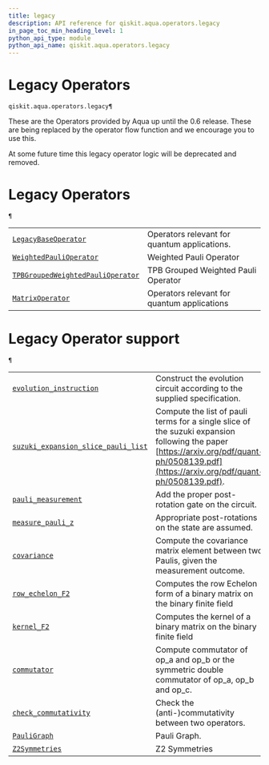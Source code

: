 ```yaml
---
title: legacy
description: API reference for qiskit.aqua.operators.legacy
in_page_toc_min_heading_level: 1
python_api_type: module
python_api_name: qiskit.aqua.operators.legacy
---
```


<span id="module-qiskit.aqua.operators.legacy" />

<span id="qiskit-aqua-operators-legacy" />

# Legacy Operators

<span id="module-qiskit.aqua.operators.legacy" />

`qiskit.aqua.operators.legacy¶`

These are the Operators provided by Aqua up until the 0.6 release. These are being replaced by the operator flow function and we encourage you to use this.

<Admonition title="Note" type="note">
  At some future time this legacy operator logic will be deprecated and removed.
</Admonition>

# Legacy Operators

<span id="module-qiskit.aqua.operators.legacy" />

`¶`

|                                                                                                                                                                                                                               |                                              |
| ----------------------------------------------------------------------------------------------------------------------------------------------------------------------------------------------------------------------------- | -------------------------------------------- |
| [`LegacyBaseOperator`](qiskit.aqua.operators.legacy.LegacyBaseOperator#qiskit.aqua.operators.legacy.LegacyBaseOperator "qiskit.aqua.operators.legacy.LegacyBaseOperator")                                                     | Operators relevant for quantum applications. |
| [`WeightedPauliOperator`](qiskit.aqua.operators.legacy.WeightedPauliOperator#qiskit.aqua.operators.legacy.WeightedPauliOperator "qiskit.aqua.operators.legacy.WeightedPauliOperator")                                         | Weighted Pauli Operator                      |
| [`TPBGroupedWeightedPauliOperator`](qiskit.aqua.operators.legacy.TPBGroupedWeightedPauliOperator#qiskit.aqua.operators.legacy.TPBGroupedWeightedPauliOperator "qiskit.aqua.operators.legacy.TPBGroupedWeightedPauliOperator") | TPB Grouped Weighted Pauli Operator          |
| [`MatrixOperator`](qiskit.aqua.operators.legacy.MatrixOperator#qiskit.aqua.operators.legacy.MatrixOperator "qiskit.aqua.operators.legacy.MatrixOperator")                                                                     | Operators relevant for quantum applications  |

# Legacy Operator support

<span id="module-qiskit.aqua.operators.legacy" />

`¶`

|                                                                                                                                                                                                                                       |                                                                                                                                                                                          |
| ------------------------------------------------------------------------------------------------------------------------------------------------------------------------------------------------------------------------------------- | ---------------------------------------------------------------------------------------------------------------------------------------------------------------------------------------- |
| [`evolution_instruction`](qiskit.aqua.operators.legacy.evolution_instruction#qiskit.aqua.operators.legacy.evolution_instruction "qiskit.aqua.operators.legacy.evolution_instruction")                                                 | Construct the evolution circuit according to the supplied specification.                                                                                                                 |
| [`suzuki_expansion_slice_pauli_list`](qiskit.aqua.operators.legacy.suzuki_expansion_slice_pauli_list#qiskit.aqua.operators.legacy.suzuki_expansion_slice_pauli_list "qiskit.aqua.operators.legacy.suzuki_expansion_slice_pauli_list") | Compute the list of pauli terms for a single slice of the suzuki expansion following the paper [https://arxiv.org/pdf/quant-ph/0508139.pdf](https://arxiv.org/pdf/quant-ph/0508139.pdf). |
| [`pauli_measurement`](qiskit.aqua.operators.legacy.pauli_measurement#qiskit.aqua.operators.legacy.pauli_measurement "qiskit.aqua.operators.legacy.pauli_measurement")                                                                 | Add the proper post-rotation gate on the circuit.                                                                                                                                        |
| [`measure_pauli_z`](qiskit.aqua.operators.legacy.measure_pauli_z#qiskit.aqua.operators.legacy.measure_pauli_z "qiskit.aqua.operators.legacy.measure_pauli_z")                                                                         | Appropriate post-rotations on the state are assumed.                                                                                                                                     |
| [`covariance`](qiskit.aqua.operators.legacy.covariance#qiskit.aqua.operators.legacy.covariance "qiskit.aqua.operators.legacy.covariance")                                                                                             | Compute the covariance matrix element between two Paulis, given the measurement outcome.                                                                                                 |
| [`row_echelon_F2`](qiskit.aqua.operators.legacy.row_echelon_F2#qiskit.aqua.operators.legacy.row_echelon_F2 "qiskit.aqua.operators.legacy.row_echelon_F2")                                                                             | Computes the row Echelon form of a binary matrix on the binary finite field                                                                                                              |
| [`kernel_F2`](qiskit.aqua.operators.legacy.kernel_F2#qiskit.aqua.operators.legacy.kernel_F2 "qiskit.aqua.operators.legacy.kernel_F2")                                                                                                 | Computes the kernel of a binary matrix on the binary finite field                                                                                                                        |
| [`commutator`](qiskit.aqua.operators.legacy.commutator#qiskit.aqua.operators.legacy.commutator "qiskit.aqua.operators.legacy.commutator")                                                                                             | Compute commutator of op\_a and op\_b or the symmetric double commutator of op\_a, op\_b and op\_c.                                                                                      |
| [`check_commutativity`](qiskit.aqua.operators.legacy.check_commutativity#qiskit.aqua.operators.legacy.check_commutativity "qiskit.aqua.operators.legacy.check_commutativity")                                                         | Check the (anti-)commutativity between two operators.                                                                                                                                    |
| [`PauliGraph`](qiskit.aqua.operators.legacy.PauliGraph#qiskit.aqua.operators.legacy.PauliGraph "qiskit.aqua.operators.legacy.PauliGraph")                                                                                             | Pauli Graph.                                                                                                                                                                             |
| [`Z2Symmetries`](qiskit.aqua.operators.legacy.Z2Symmetries#qiskit.aqua.operators.legacy.Z2Symmetries "qiskit.aqua.operators.legacy.Z2Symmetries")                                                                                     | Z2 Symmetries                                                                                                                                                                            |

